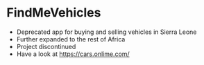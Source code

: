 # FindMeVehicles

- Deprecated app for buying and selling vehicles in Sierra Leone
- Further expanded to the rest of Africa
- Project discontinued
- Have a look at https://cars.onlime.com/
